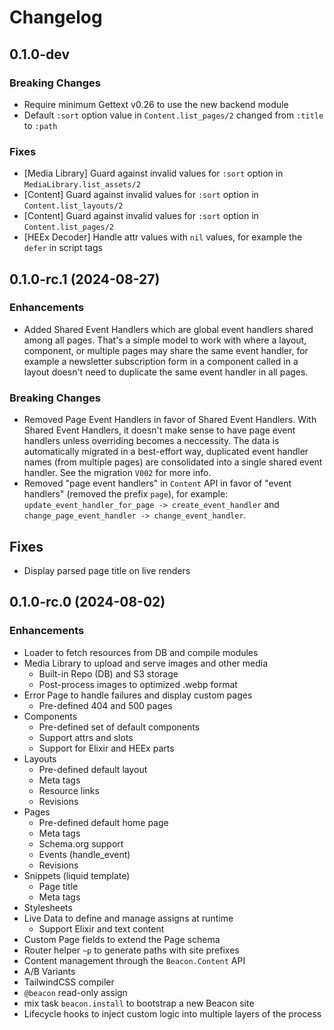 # Changelog

## 0.1.0-dev

### Breaking Changes
  * Require minimum Gettext v0.26 to use the new backend module
  * Default `:sort` option value in `Content.list_pages/2` changed from `:title` to `:path`

### Fixes
  * [Media Library] Guard against invalid values for `:sort` option in `MediaLibrary.list_assets/2`
  * [Content] Guard against invalid values for `:sort` option in `Content.list_layouts/2`
  * [Content] Guard against invalid values for `:sort` option in `Content.list_pages/2`
  * [HEEx Decoder] Handle attr values with `nil` values, for example the `defer` in script tags

## 0.1.0-rc.1 (2024-08-27)

### Enhancements
  * Added Shared Event Handlers which are global event handlers shared among all pages.
    That's a simple model to work with where a layout, component, or multiple pages may share the same event handler,
    for example a newsletter subscription form in a component called in a layout doesn't need to duplicate the same
    event handler in all pages.

### Breaking Changes
  * Removed Page Event Handlers in favor of Shared Event Handlers.
    With Shared Event Handlers, it doesn't make sense to have page event handlers unless overriding becomes a neccessity.
    The data is automatically migrated in a best-effort way, duplicated event handler names (from multiple pages) are
    consolidated into a single shared event handler. See the migration `V002` for more info.
  * Removed "page event handlers" in `Content` API in favor of "event handlers" (removed the prefix `page`),
    for example: `update_event_handler_for_page -> create_event_handler` and `change_page_event_handler -> change_event_handler`.

## Fixes
  * Display parsed page title on live renders

## 0.1.0-rc.0 (2024-08-02)

### Enhancements
  * Loader to fetch resources from DB and compile modules
  * Media Library to upload and serve images and other media
    * Built-in Repo (DB) and S3 storage
    * Post-process images to optimized .webp format
  * Error Page to handle failures and display custom pages
    * Pre-defined 404 and 500 pages
  * Components
    * Pre-defined set of default components
    * Support attrs and slots
    * Support for Elixir and HEEx parts
  * Layouts
    * Pre-defined default layout
    * Meta tags
    * Resource links
    * Revisions
  * Pages
    * Pre-defined default home page
    * Meta tags
    * Schema.org support
    * Events (handle_event)
    * Revisions
  * Snippets (liquid template)
    * Page title
    * Meta tags
  * Stylesheets
  * Live Data to define and manage assigns at runtime
    * Support Elixir and text content
  * Custom Page fields to extend the Page schema
  * Router helper `~p` to generate paths with site prefixes
  * Content management through the `Beacon.Content` API
  * A/B Variants
  * TailwindCSS compiler
  * `@beacon` read-only assign
  * mix task `beacon.install` to bootstrap a new Beacon site
  * Lifecycle hooks to inject custom logic into multiple layers of the process
